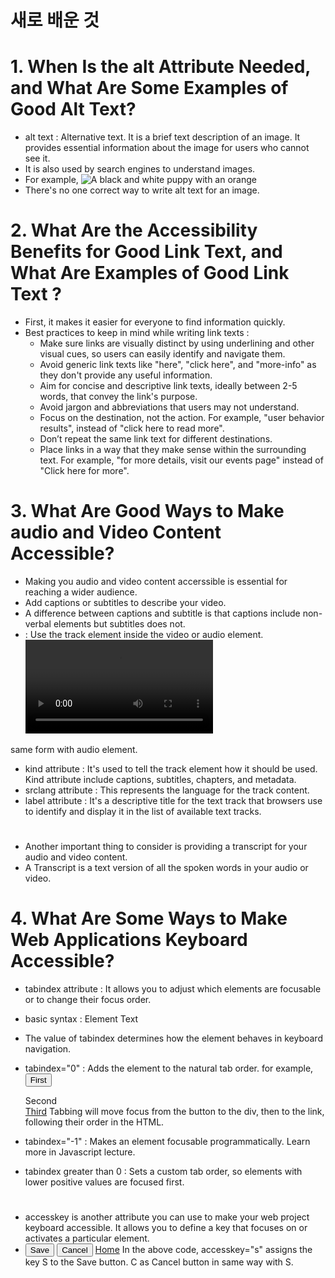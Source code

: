 # 새로 배운 것
#
#
# 1. When Is the alt Attribute Needed, and What Are Some Examples of Good Alt Text?
- alt text : Alternative text. It is a brief text description of an image. It provides essential information about the image for users who cannot see it. 
- It is also used by search engines to understand images.
- For example, <img src="puppy.png" alt= "A black and white puppy with an orange">
- There's no one correct way to write alt text for an image.
#
#
# 2. What Are the Accessibility Benefits for Good Link Text, and What Are Examples of Good Link Text ? 
- First, it makes it easier for everyone to find information quickly.
- Best practices to keep in mind while writing link texts :
    - Make sure links are visually distinct by using underlining and other visual cues, so users can easily identify and navigate them.
    - Avoid generic link texts like "here", "click here", and "more-info" as they don't provide any useful information.
    - Aim for concise and descriptive link texts, ideally between 2-5 words, that convey the link's purpose.
    - Avoid jargon and abbreviations that users may not understand.
    - Focus on the destination, not the action. For example, "user behavior results", instead of "click here to read more".
    - Don’t repeat the same link text for different destinations.
    - Place links in a way that they make sense within the surrounding text. For example, "for more details, visit our events page" instead of "Click here for more".
#
#
# 3. What Are Good Ways to Make audio and Video Content Accessible?
- Making you audio and video content accerssible is essential for reaching a wider audience.
- Add captions or subtitles to describe your video.
- A difference between captions and subtitle is that captions include non-verbal elements but subtitles does not. 
- <track> : Use the track element inside the video or audio element.
    <video controls src="video.mp4">
        <track
            src="captions.vtt"
            kind="captions"
            srclang="en"
            label="English">
        />
    </video>
 same form with audio element.
- kind attribute : It's used to tell the track element how it should be used. Kind attribute include captions, subtitles, chapters, and metadata.
- srclang attribute : This represents the language for the track content. 
- label attribute : It's a descriptive title for the text track that browsers use to identify and display it in the list of available text tracks.
#
- Another important thing to consider is providing a transcript for your audio and video content. 
- A Transcript is a text version of all the spoken words in your audio or video.
#
#
# 4. What Are Some Ways to Make Web Applications Keyboard Accessible?
- tabindex attribute : It allows you to adjust which elements are focusable or to change their focus order.
- basic syntax :
 <element tabindex="number">Element Text</element>

- The value of tabindex determines how the element behaves in keyboard navigation. 
- tabindex="0" : Adds the element to the natural tab order.
    for example, 
    <button>First</button>
    <div tabindex="0">Second</div>
    <a href="#">Third</a>
    Tabbing will move focus from the button to the div, then to the link, following their order in the HTML.
- tabindex="-1" : Makes an element focusable programmatically. Learn more in Javascript lecture.
- tabindex greater than 0 : Sets a custom tab order, so elements with lower positive values are focused first.
#
- accesskey is another attribute you can use to make your web project keyboard accessible. It allows you to define a key that focuses on or activates a particular element.
-   <button accesskey="s">Save</button>
    <button accesskey="c">Cancel</button>
    <a href="index.html" accesskey="h">Home</a>
    In the above code, accesskey="s" assigns the key S to the Save button. C as Cancel button in same way with S.

